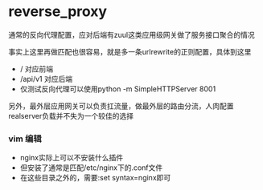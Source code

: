 # reverse_proxy

通常的反向代理配置，应对后端有zuul这类应用级网关做了服务接口聚合的情况

事实上这里再做匹配也很容易，就是多一条urlrewrite的正则配置，具体到这里

+ / 对应前端
+ /api/v1 对应后端
+ 仅测试反向代理可以使用python -m SimpleHTTPServer 8001

另外，最外层应用网关可以负责扛流量，做最外层的路由分流，人肉配置realserver负载并不失为一个较佳的选择

### vim 编辑

+ nginx实际上可以不安装什么插件
+ 但安装了通常是匹配/etc/nginx下的.conf文件
+ 在这些目录之外的，需要:set syntax=nginx即可

